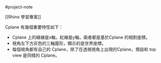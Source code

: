 #project-note 

[[Rhino 學習專案]]

Cplane 有幾個重要特性如下：
- Cplane 上的綠線是x軸，紅線是y軸，兩者都是基於Cplane 的相對座標。
- 視角左下方灰色的三軸圖形，顯示的是世界座標。
- 每個視角都有自己的 Cplane，除了在透視視角上出現的Cplane，預設和 top view 是同樣的 Cplane。